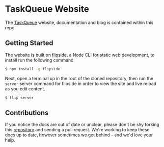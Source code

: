 # TaskQueue Website

The [TaskQueue](https://taskqueue.io) website, documentation and blog is
contained within this repo.

## Getting Started

The website is built on [flipside](https://github.com/reuben-interactive/flipside),
a Node CLI for static web development, to install run the following command:

```bash
$ npm install -g flipside
```

Next, open a terminal up in the root of the cloned repository, then run the `server`
server command for flipside in order to view the site and live reload as you edit
content.

```bash
$ flip server
```


## Contributions

If you notice the docs are out of date or unclear, please don't be shy forking this
[repository](https://github.com/taskqueue/taskqueue-website) and sending a pull
request. We're working to keep these docs up to date, however sometimes we get
behind – and we'd love your help.
